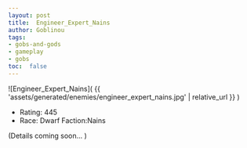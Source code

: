 ```yaml
---
layout: post
title:  Engineer_Expert_Nains
author: Goblinou
tags:
- gobs-and-gods
- gameplay
- gobs
toc:  false
---
```


![Engineer_Expert_Nains]( {{ 'assets/generated/enemies/engineer_expert_nains.jpg' | relative_url }} )
- Rating: 445
- Race: Dwarf  Faction:Nains

(Details coming soon... )